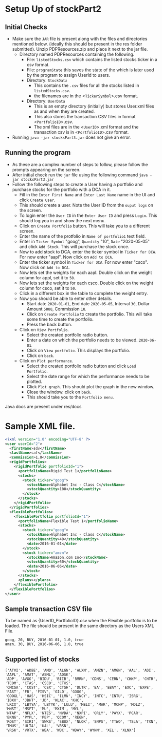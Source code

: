 # Setup Up of stockPart2

## Initial Checks
* Make sure the `JAR` file is present along with the files and directories mentioned below. (ideally this should be 
present in the res folder submitted). Unzip PDPResources.zip and place it next to the jar file.
  * Directory named PDPResources containing the following.
    * File: `listedStocks.csv` which contains the listed stocks ticker in a csv format.
    * File: `programState` this saves the state of the which is later used by the program to assign UserId to users.
    * Directory: `StockData`
      * This contains the `.csv` files for all the stocks listed in `listedStocks.csv`.
      * the filenames are in the <`TickerSymbol`>.csv format.
    * Directory: `UserData`
      * This is an empty directory (initially) but stores User.xml files as and when they are created.
      * This also stores the transaction CSV files in format <`PortfolioID`>.csv.
      * The xml files are in the <`UserID`>.xml format and the transaction csv is in <`PortfolioID`>.csv format.
* Running `java -jar stocksPart3.jar` does not give an error.

## Running the program
* As these are a complex number of steps to follow, please follow the prompts appearing on the screen.
* After initial check run the `jar` file using the following command `java -jar stocksPart3.jar`
* Follow the following steps to create a User having a portfolio and purchase stocks for the portfolio with a DCA in it.
  * Fill in the `Enter First Name` and `Enter Last Name` name in the UI and click `Create User`.
  * This should create a user. Note the User ID from the `ouput logs` on the screen.
  * To login enter the `User ID` in the `Enter User ID` and press `Login`. This should log you in and show the next menu.
  * Click on `Create Portfolio` button. This will take you to a different screen.
  * Enter the name of the protfolio in `Name of portfolio1` text field.
  * Enter in `Ticker Symbol` "goog", `Quantity` "10", `Date` "2020-05-05" and click `Add Stock`. This will purchase the stock once.
  * Now to add stock to DCA, enter the ticker symbol in `Ticker for DCA`. For now enter "aapl". Now click on `Add to DCA`.
  * Enter the ticker symbol in `Ticker for DCA`. For now enter "csco". Now click on `Add to DCA`.
  * Now lets set the weights for each aapl. Double click on the weight column for appl, set it to `50`.
  * Now lets set the weights for each csco. Double click on the weight column for csco, set it to `50`.
  * Click in a different box in the table to complete the weight entry.
  * Now you should be able to enter other details.
    * Start date `2020-01-01`, End date `2020-05-05`, Interval `30`, Dollar Amount `5000`, Commission `10`.
    * Click on `Create Portfolio` to create the portfolio. This will take some time to create the portfolio.
    * Press the back button.
  * Click on `View Portfolio`.
    * Select the created portfolio radio button.
    * Enter a date on which the portfolio needs to be viewed. `2020-06-01`.
    * Click on `View portfolio`. This displays the portfolio.
    * Click on `back`.
  * Click on `Plot performance`.
    * Select the created portfolio radio button and click `Load Portfolio`.
    * Select the date range for which the performance needs to be plotted.
    * Click `Plot graph`. This should plot the graph in the new window.
    * Close the window. click on `back`.
    * This should take you to the `Portfolio menu`.


Java docs are present under res/docs

# Sample XML file.
```XML
<?xml version="1.0" encoding="UTF-8" ?>
<user userId="2">
  <firstName>sdv</firstName>
  <lastName>saf</lastName>
  <commission>1.0</commission>
  <rigidPortfolios>
    <rigidPortfolio portfolioId="1">
      <portfolioName>Rigid Test 1</portfolioName>
      <stocks>
        <stock ticker="goog">
          <stockName>Alphabet Inc - Class C</stockName>
          <stockQuantity>100</stockQuantity>
        </stock>
      </stocks>
    </rigidPortfolio>
  </rigidPortfolios>
  <flexiblePortfolios>
    <flexiblePortfolio portfolioId="1">
      <portfolioName>Flexible Test 1</portfolioName>
      <stocks>
        <stock ticker="goog">
          <stockName>Alphabet Inc - Class C</stockName>
          <stockQuantity>40</stockQuantity>
          <date>2016-01-01</date>
        </stock>
        <stock ticker="amzn">
          <stockName>Amazon.com Inc</stockName>
          <stockQuantity>60</stockQuantity>
          <date>2016-06-06</date>
        </stock>
      </stocks>
      <plans></plans>
    </flexiblePortfolio>
  </flexiblePortfolios>
</user>
```

## Sample transaction CSV file
To be named as {UserID_PortfolioID}.csv when the Flexible portfolio is to be loaded.
The file should be present in the same directory as the Users XML File.
```csv
goog, 20, BUY, 2016-01-01, 1.0, true
amzn, 30, BUY, 2016-06-06, 1.0, true
```
## Supported list of stocks
```csv
['ATVI', 'ADBE', 'AMD', 'ALGN', 'ALXN', 'AMZN', 'AMGN', 'AAL', 'ADI', 'AAPL', 'AMAT', 'ASML', 'ADSK', 
'ADP', 'AVGO', 'BIDU', 'BIIB', 'BMRN', 'CDNS', 'CERN', 'CHKP', 'CHTR', 'TCOM', 'CTAS', 'CSCO', 'CTXS', 
'CMCSA', 'COST', 'CSX', 'CTSH', 'DLTR', 'EA', 'EBAY', 'EXC', 'EXPE', 'FAST', 'FB', 'FISV', 'GILD', 'GOOG', 
'GOOGL', 'HAS', 'HSIC', 'ILMN', 'INCY', 'INTC', 'INTU', 'ISRG', 'IDXX', 'JBHT', 'JD', 'KLAC', 'KHC',
'LRCX', 'LBTYA', 'LBTYK', 'LULU', 'MELI', 'MAR', 'MCHP', 'MDLZ', 'MNST', 'MSFT', 'MU', 'MXIM', 'MYL',
'NTAP', 'NFLX', 'NTES', 'NVDA', 'NXPI', 'ORLY', 'PAYX', 'PCAR', 'BKNG', 'PYPL', 'PEP', 'QCOM', 'REGN',
'ROST', 'SIRI', 'SWKS', 'SBUX', 'NLOK', 'SNPS', 'TTWO', 'TSLA', 'TXN', 'TMUS', 'ULTA', 'UAL', 'VRSN', 
'VRSK', 'VRTX', 'WBA', 'WDC', 'WDAY', 'WYNN', 'XEL', 'XLNX']
```